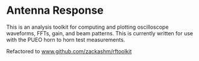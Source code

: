 # Antenna Response
This is an analysis toolkit for computing and plotting oscilloscope waveforms, FFTs, gain, and beam patterns. This is currently written for use with the PUEO horn to horn test measurements.

Refactored to www.github.com/zackashm/rftoolkit
